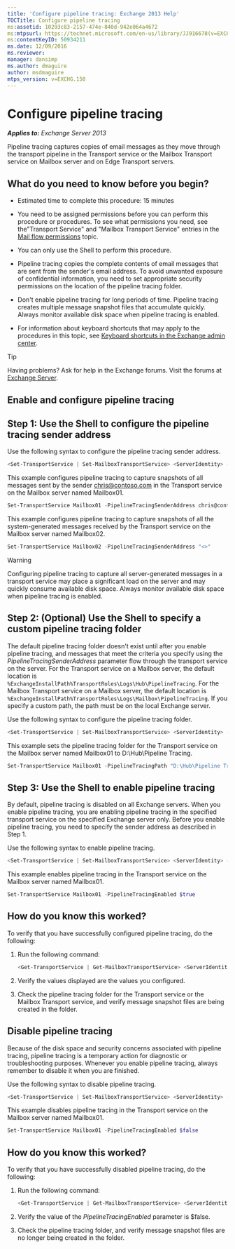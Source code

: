 ```yaml
---
title: 'Configure pipeline tracing: Exchange 2013 Help'
TOCTitle: Configure pipeline tracing
ms:assetid: 10293c83-2157-474e-840d-942e064a4672
ms:mtpsurl: https://technet.microsoft.com/en-us/library/JJ916678(v=EXCHG.150)
ms:contentKeyID: 50934211
ms.date: 12/09/2016
ms.reviewer: 
manager: dansimp
ms.author: dmaguire
author: msdmaguire
mtps_version: v=EXCHG.150
---
```


# Configure pipeline tracing

_**Applies to:** Exchange Server 2013_

Pipeline tracing captures copies of email messages as they move through the transport pipeline in the Transport service or the Mailbox Transport service on Mailbox server and on Edge Transport servers.

## What do you need to know before you begin?

- Estimated time to complete this procedure: 15 minutes

- You need to be assigned permissions before you can perform this procedure or procedures. To see what permissions you need, see the"Transport Service" and "Mailbox Transport Service" entries in the [Mail flow permissions](mail-flow-permissions-exchange-2013-help.md) topic.

- You can only use the Shell to perform this procedure.

- Pipeline tracing copies the complete contents of email messages that are sent from the sender's email address. To avoid unwanted exposure of confidential information, you need to set appropriate security permissions on the location of the pipeline tracing folder.

- Don't enable pipeline tracing for long periods of time. Pipeline tracing creates multiple message snapshot files that accumulate quickly. Always monitor available disk space when pipeline tracing is enabled.

- For information about keyboard shortcuts that may apply to the procedures in this topic, see [Keyboard shortcuts in the Exchange admin center](keyboard-shortcuts-in-the-exchange-admin-center-2013-help.md).

> [!TIP]
> Having problems? Ask for help in the Exchange forums. Visit the forums at [Exchange Server](https://go.microsoft.com/fwlink/p/?linkid=60612).

## Enable and configure pipeline tracing

## Step 1: Use the Shell to configure the pipeline tracing sender address

Use the following syntax to configure the pipeline tracing sender address.

```powershell
<Set-TransportService | Set-MailboxTransportService> <ServerIdentity> -PipelineTracingSenderAddress <SMTPAddress | "<>">
```

This example configures pipeline tracing to capture snapshots of all messages sent by the sender chris@contoso.com in the Transport service on the Mailbox server named Mailbox01.

```powershell
Set-TransportService Mailbox01 -PipelineTracingSenderAddress chris@contoso.com
```

This example configures pipeline tracing to capture snapshots of all the system-generated messages received by the Transport service on the Mailbox server named Mailbox02.

```powershell
Set-TransportService Mailbox02 -PipelineTracingSenderAddress "<>"
```

> [!WARNING]
> Configuring pipeline tracing to capture all server-generated messages in a transport service may place a significant load on the server and may quickly consume available disk space. Always monitor available disk space when pipeline tracing is enabled.

## Step 2: (Optional) Use the Shell to specify a custom pipeline tracing folder

The default pipeline tracing folder doesn't exist until after you enable pipeline tracing, and messages that meet the criteria you specify using the *PipelineTracingSenderAddress* parameter flow through the transport service on the server. For the Transport service on a Mailbox server, the default location is `%ExchangeInstallPath%TransportRoles\Logs\Hub\PipelineTracing`. For the Mailbox Transport service on a Mailbox server, the default location is `%ExchangeInstallPath%TransportRoles\Logs\Mailbox\PipelineTracing`. If you specify a custom path, the path must be on the local Exchange server.

Use the following syntax to configure the pipeline tracing folder.

```powershell
<Set-TransportService | Set-MailboxTransportService> <ServerIdentity> -PipelineTracingPath <LocalFilePath>
```

This example sets the pipeline tracing folder for the Transport service on the Mailbox server named Mailbox01 to D:\\Hub\\Pipeline Tracing.

```powershell
Set-TransportService Mailbox01 -PipelineTracingPath "D:\Hub\Pipeline Tracing"
```

## Step 3: Use the Shell to enable pipeline tracing

By default, pipeline tracing is disabled on all Exchange servers. When you enable pipeline tracing, you are enabling pipeline tracing in the specified transport service on the specified Exchange server only. Before you enable pipeline tracing, you need to specify the sender address as described in Step 1.

Use the following syntax to enable pipeline tracing.

```powershell
<Set-TransportService | Set-MailboxTransportService> <ServerIdentity> -PipelineTracingEnabled $true
```

This example enables pipeline tracing in the Transport service on the Mailbox server named Mailbox01.

```powershell
Set-TransportService Mailbox01 -PipelineTracingEnabled $true
```

## How do you know this worked?

To verify that you have successfully configured pipeline tracing, do the following:

1. Run the following command:

   ```powershell
   <Get-TransportService | Get-MailboxTransportService> <ServerIdentity> | Format-List PipelineTracing*
   ```

2. Verify the values displayed are the values you configured.

3. Check the pipeline tracing folder for the Transport service or the Mailbox Transport service, and verify message snapshot files are being created in the folder.

## Disable pipeline tracing

Because of the disk space and security concerns associated with pipeline tracing, pipeline tracing is a temporary action for diagnostic or troubleshooting purposes. Whenever you enable pipeline tracing, always remember to disable it when you are finished.

Use the following syntax to disable pipeline tracing.

```powershell
<Set-TransportService | Set-MailboxTransportService> <ServerIdentity> -PipelineTracingEnabled $false
```

This example disables pipeline tracing in the Transport service on the Mailbox server named Mailbox01.

```powershell
Set-TransportService Mailbox01 -PipelineTracingEnabled $false
```

## How do you know this worked?

To verify that you have successfully disabled pipeline tracing, do the following:

1. Run the following command:

   ```powershell
   <Get-TransportService | Get-MailboxTransportService> <ServerIdentity> | Format-List PipelineTracingEnabled
   ```

2. Verify the value of the *PipelineTracingEnabled* parameter is $false.

3. Check the pipeline tracing folder, and verify message snapshot files are no longer being created in the folder.
